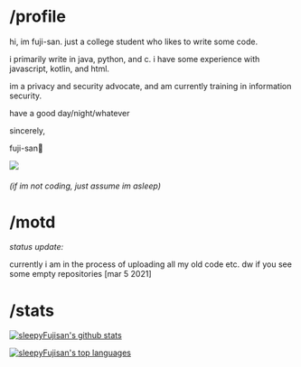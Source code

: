 # /profile

hi, im fuji-san. just a college student who likes to write some code.

i primarily write in java, python, and c. i have some experience with javascript, kotlin, and html.

im a privacy and security advocate, and am currently training in information security.

have a good day/night/whatever

sincerely,

fuji-san🗻

![](https://64.media.tumblr.com/e5483da1676165518723f4b0e249198f/tumblr_p6bc8gFpu91tcvan1o1_500.gifv)
 
###### (if im not coding, just assume im asleep)

# /motd

*status update:*

currently i am in the process of uploading all my old code etc. dw if you see some empty repositories [mar 5 2021]

# /stats

[![sleepyFujisan's github stats](https://github-readme-stats.vercel.app/api?username=sleepyFujisan&theme=midnight-purple)](https://github.com/sleepyFujisan/github-readme-stats)

[![sleepyFujisan's top languages](https://github-readme-stats.vercel.app/api/top-langs/?username=sleepyFujisan&langs_count=5&theme=midnight-purple)](https://github.com/sleepyFujisan/github-readme-stats)
